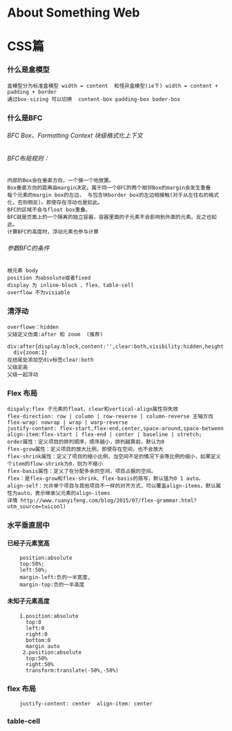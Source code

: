 # About Something Web
# CSS篇

### 什么是盒模型
    盒模型分为标准盒模型 width = content  和怪异盒模型(ie下) width = content + padding + border 
    通过box-sizing 可以切换  content-box padding-box boder-box 
  
### 什么是BFC 
  ###### BFC Box、Formatting Context 块级格式化上下文
  ###### BFC布局规则：
    内部的Box会在垂直方向，一个接一个地放置。
    Box垂直方向的距离由margin决定。属于同一个BFC的两个相邻Box的margin会发生重叠
    每个元素的margin box的左边， 与包含块border box的左边相接触(对于从左往右的格式化，否则相反)。即使存在浮动也是如此。
    BFC的区域不会与float box重叠。
    BFC就是页面上的一个隔离的独立容器，容器里面的子元素不会影响到外面的元素。反之也如此。
    计算BFC的高度时，浮动元素也参与计算
  ###### 参数BFC的条件
    根元素 body
    position 为absolute或者fixed
    display 为 inline-block 、flex、table-cell
    overflow 不为visiable
    
### 清浮动
    overflowe：hidden
    父级定义伪类:after 和 zoom  (推荐)
      div:after{display:block,content:'',clear:both,visibility:hidden,height:0}
      div{zoom:1}
    在结尾处添加空div标签clear:both
    父级定高
    父级一起浮动
  
### Flex 布局
    dispaly:flex 子元素的float、clear和vertical-align属性将失效
    flex-direction: row | column | row-reverse | column-reverse 主轴方向
    flex-wrap: nowrap | wrap | warp-reverse 
    justify-content: flex-start,flex-end,center,space-around,space-between
    align-item:flex-start | flex-end | center | baseline | stretch; 
    order属性：定义项目的排列顺序，顺序越小，排列越靠前，默认为0
    flex-grow属性：定义项目的放大比例，即使存在空间，也不会放大
    flex-shrink属性：定义了项目的缩小比例，当空间不足的情况下会等比例的缩小，如果定义个item的flow-shrink为0，则为不缩小
    flex-basis属性：定义了在分配多余的空间，项目占据的空间。
    flex：是flex-grow和flex-shrink、flex-basis的简写，默认值为0 1 auto。
    align-self：允许单个项目与其他项目不一样的对齐方式，可以覆盖align-items，默认属性为auto，表示继承父元素的align-items
    详情 http://www.ruanyifeng.com/blog/2015/07/flex-grammar.html?utm_source=tuicool)
  
### 水平垂直居中
  #### 已经子元素宽高
        position:absolute
        top:50%;
        left:50%;
        margin-left:负的一半宽度,
        margin-top:负的一半高度
    
  #### 未知子元素高度
        1.position:absolute
          top:0
          left:0
          right:0
          bottom:0
          margin auto
         2.position:absolute
          top:50%
          right:50%
          transform:translate(-50%,-50%)
      
   ### flex 布局 
        justify-content: center  align-item: center
   ### table-cell

    
    
      
